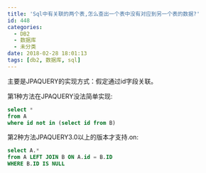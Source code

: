 ```yaml
---
title: 'Sql中有关联的两个表,怎么查出一个表中没有对应到另一个表的数据?'
id: 448
categories:
  - DB2
  - 数据库
  - 未分类
date: 2018-02-28 18:01:13
tags: [db2, 数据库, sql] 
---
```

主要是JPAQUERY的实现方式：假定通过id字段关联。

第1种方法在JPAQUERY没法简单实现: 

``` sql
select *
from A
where id not in (select id from B)
```  

第2种方法JPAQUERY3.0以上的版本才支持.on: 

``` sql 
select A.*
from A LEFT JOIN B ON A.id = B.ID
WHERE B.ID IS NULL
``` 

